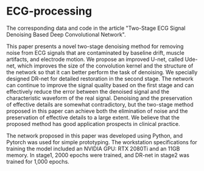 # ECG-processing
The corresponding data and code in the article "Two-Stage ECG Signal Denoising Based Deep Convolutional Network".

This paper presents a novel two-stage denoising method for removing noise from ECG signals that are contaminated by baseline drift, muscle artifacts, and electrode motion. We propose an improved U-net, called Ude-net, which improves the size of the convolution kernel and the structure of the network so that it can better perform the task of denoising. We specially designed DR-net for detailed restoration in the second stage. The network can continue to improve the signal quality based on the first stage and can effectively reduce the error between the denoised signal and the characteristic waveform of the real signal. Denoising and the preservation of effective details are somewhat contradictory, but the two-stage method proposed in this paper can achieve both the elimination of noise and the preservation of effective details to a large extent. We believe that the proposed method has good application prospects in clinical practice. 

The network proposed in this paper was developed using Python, and Pytorch was used for simple prototyping. The workstation specifications for training the model included an NVIDIA GPU: RTX 2080Ti and an 11GB memory. In stage1, 2000 epochs were trained, and DR-net in stage2 was trained for 1,000 epochs.
